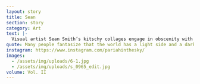 ```yaml
---
layout: story
title: Sean
section: story
category: Art
text: |-
  Visual artist Sean Smith’s kitschy collages engage in obscenity with humor and wit. Sometimes colorful, sometimes monochromatic, always chaotic and absurd. Although he works in 2D, his maximalist, multi-layered creations boast a sculptural weight.
quote: Many people fantasize that the world has a light side and a dark side. Sometimes it’s just simply odd.
instagram: https://www.instagram.com/pariahinthesky/
images:
  - /assets/img/uploads/6-1.jpg
  - /assets/img/uploads/s_0965_edit.jpg
volume: Vol. II
---
```

